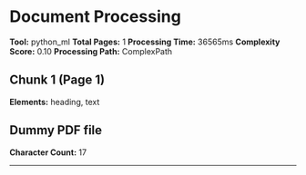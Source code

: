 # Document Processing

**Tool:** python_ml
**Total Pages:** 1
**Processing Time:** 36565ms
**Complexity Score:** 0.10
**Processing Path:** ComplexPath

## Chunk 1 (Page 1)

**Elements:** heading, text

## Dummy PDF file

**Character Count:** 17

---

